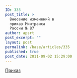 ```yaml
---
ID: 335
post_title: >
  Внесение изменений в
  приказ Минтранса
  России № 87
author: apsrt
post_excerpt: ""
layout: post
permalink: /base/articles/335
published: true
post_date: 2011-09-02 15:29:00
---
```

<a href="http://www.apsrt.ru/docs/prikaz199.doc">Приказ</a>